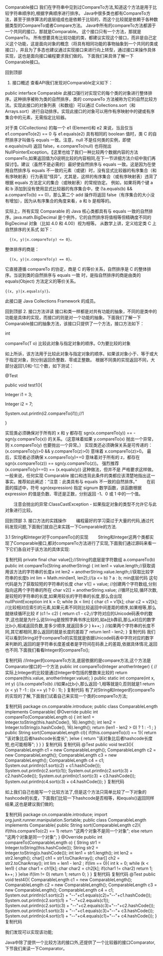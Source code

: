 Comparable接口
我们在字符串中见到过CompareTo方法,知道这个方法是用于比较字符串顺序的,根据字典顺序进行排序。
Java中很多类也都有CompareTo方法，甚至于排序算法的底层组成也是依赖于比较的，而这个比较就是依赖于各种数据类型的CompareTo或者Compare方法。
Java中所有的compareTo方法都源于一个共同的接口，那就是Comparable。
这个接口只有一个方法，那就是CompareTo。
所有想要具有比较功能的类，都建议实现这个接口，而非是自己定义这个功能，这是面向对象的概念（将具有相同功能的事物抽象到一个共同的类或接口），并且为了多态也建议通过实现接口来进行向上转型，通过接口来操作具体实现，这也是面向接口编程要求我们做的。
下面我们来具体了解一下Comparable接口。

回到顶部
1. 接口概述
查看API我们发现对Comparable定义如下：

public interface Comparable<T>
此接口强行对实现它的每个类的对象进行整体排序。这种排序被称为类的自然排序，类的 compareTo 方法被称为它的自然比较方法。实现此接口的对象列表（和数组）可以通过 Collections.sort（和 Arrays.sort）进行自动排序。实现此接口的对象可以用作有序映射中的键或有序集合中的元素，无需指定比较器。

对于类 C(Collections) 的每一个 e1 (Element)和 e2 来说，当且仅当 e1.compareTo(e2) == 0 与 e1.equals(e2) 具有相同的 boolean 值时，类 C 的自然排序才叫做与 equals 一致。注意，null 不是任何类的实例，即使 e.equals(null) 返回 false，e.compareTo(null) 也将抛出 NullPointerException。【这里也给了我们一种比较两个数据内容的方法compareTo,如果返回值为0说明比较的内容相同,在下一节详细方法介绍中我们再探讨!】。建议（虽然不是必需的）最好使自然排序与 equals 一致。这是因为在使用自然排序与 equals 不一致的元素（或键）时，没有显式比较器的有序集合（和有序映射表）行为表现“怪异”。尤其是，这样的有序集合（或有序映射表）违背了根据 equals 方法定义的集合（或映射表）的常规协定。 例如，如果将两个键 a 和 b 添加到没有使用显式比较器的有序集合中，使 (!a.equals(b) && a.compareTo(b) == 0)，那么第二个 add 操作将返回 false（有序集合的大小没有增加），因为从有序集合的角度来看，a 和 b 是相等的。

实际上，所有实现 Comparable 的 Java 核心类都具有与 equals 一致的自然排序。java.math.BigDecimal 是个例外，它的自然排序将值相等但精确度不同的 BigDecimal 对象（比如 4.0 和 4.00）视为相等。 从数学上讲，定义给定类 C 上自然排序的关系式 如下：

      {(x, y)|x.compareTo(y) <= 0}。
 整体排序的商是：

      {(x, y)|x.compareTo(y) == 0}。
它直接遵循 compareTo 的协定，商是 C 的等价关系，自然排序是 C 的整体排序。当说到类的自然排序与 equals 一致 时，是指自然排序的商是由类的 equals(Object) 方法定义的等价关系。

    {(x, y)|x.equals(y)}。

此接口是 Java Collections Framework 的成员。

回到顶部
2. 接口方法详读
接口和类一样都是对共有功能的抽象，不同的是类中的功能是具体的实现，而接口的则是对一个功能的抽象。下面我们了解一下Comparable接口的抽象方法，该接口只提供了一个方法，接口方法如下：

int

compareTo(T o) 比较此对象与指定对象的顺序。O为要比较的对象

如上所诉，该方法用于比较此对象与指定对象的顺序。如果该对象小于、等于或大于指定对象，则分别返回负整数、零或正整数。 根据不同类的实现返回不同，大部分返回1,0和-1三个数，如下测试：

@Test

public void test1(){

Integer i1 = 3;

Integer i2 = 7;

System.out.println(i2.compareTo(i1));//1

}

实现类必须确保对于所有的 x 和 y 都存在 sgn(x.compareTo(y)) == -sgn(y.compareTo(x)) 的关系。（这意味着如果 y.compareTo(x) 抛出一个异常，则 x.compareTo(y) 也要抛出一个异常。）
实现类还必须确保关系是可传递的：(x.compareTo(y)>0 && y.compareTo(z)>0) 意味着 x.compareTo(z)>0。
最后，实现者必须确保 x.compareTo(y)==0 意味着对于所有的 z，都存在 sgn(x.compareTo(z)) == sgn(y.compareTo(z))。 强烈推荐 (x.compareTo(y)==0) == (x.equals(y)) 这种做法，但并不是 严格要求这样做。一般来说，任何实现 Comparable 接口和违背此条件的类都应该清楚地指出这一事实。推荐如此阐述：“注意：此类具有与 equals 不一致的自然排序。”
　　在前面的描述中，符号 sgn(expression) 指定 signum 数学函数，该函数根据 expression 的值是负数、零还是正数，分别返回 -1、0 或 1 中的一个值。

　　注意会抛出的异常:ClassCastException - 如果指定对象的类型不允许它与此对象进行比较。

回到顶部
3. 接口方法的实践操作
　　编程最好的学习莫过于大量的代码,通过代码发现问题,下面我们就自己来实践一下Comparable的方法.

3.1  String和Integer对于compareTo()的实现
　　String和Integer这两个类都实现了Comparable接口,都对compareTo方法进行了实现,下面我们通过源码来看一下它们各自对于该方法的具体实现:

复制代码
private final char value[];//String的底层是字符数组  a.compareTo(b)
    public int compareTo(String anotherString) {
        int len1 = value.length;//获取调用该方法的字符串的长度a
        int len2 = anotherString.value.length;//获取比较字符串的长度b
        int lim = Math.min(len1, len2);//(a <= b) ? a : b;  min底层代码  这句代码是为了获取较短的字符串的长度
        char v1[] = value;  //创建两个字符数组,分别指向这两个字符串的所在
        char v2[] = anotherString.value;
        //循环比较,循环次数,是较短的字符串的长度,如果用较长的字符串的长度,那么会出现nullPointException
        int k = 0;
        while (k < lim) {
            char c1 = v1[k];
            char c2 = v2[k];
            //比较相对应索引的元素,如果元素不同则比较返回中间差距的顺序,如果相等,那么就继续循环比较
            if (c1 != c2) {
                return c1 - c2;//字符对应的Unicode码表中的数字,这也就是为什么说String是按照字典书序比较的,如a比b靠前,那么a对应的数字比b小,相减返回负数,差多少顺序,就返回多少
            }
            k++;
        }
        //如果两个字符串的长度不同,其它都相同,那么返回的就是长度的差距了
        return len1 - len2;
    }
复制代码
我们可以看到String对于compareTo的实现就是依据Unicode码表中字符对应的数字来判断的,返回的是字符串长度差或者是字符间在码表上的差距,依据具体情况,返回也不同.下面我们看看Integer的compareTo();

复制代码
//Integer的compareTo方法,底层依据的是compare方法,这个方法是Comparator接口的一个方法
    public int compareTo(Integer anotherInteger) {
        //实际上Integer的比较是通过Integer中包括的整数来比较的
        return compare(this.value, anotherInteger.value);
    }
    public static int compare(int x, int y) {//a.compateTo(b)
        //如果a比b小,那么返回-1,相等就是0,否则就是1
        return (x < y) ? -1 : ((x == y) ? 0 : 1);
    }
复制代码
有了对String和Integer的compareTo的实现的了解,下面我们试着自己来实现一个类的compareTo方法;

复制代码
package cn.comparable.introduce;
public class ComparableLength implements Comparable<ComparableLength>{
    @Override
    public int compareTo(ComparableLength o) {
        int len1 = Integer.toString(this.hashCode(), 16).length();
        int len2 = Integer.toString(o.hashCode(), 16).length();
        return (len1 - len2 > 0) ? 1 : -1 ;
    }
    public String sort(ComparableLength cl){
        if(this.compareTo(cl) == 1){
            return "该对象比后者hashcode长度长";
        }else {
            return "该对象比后者hashcode长度短,也可能相等";
        }
    }
}
复制代码
复制代码
@Test
    public void test3(){
        ComparableLength c1 = new ComparableLength();
        ComparableLength c2 = new ComparableLength();
        ComparableLength c3 = new ComparableLength();
        ComparableLength c4 = c1;
        System.out.println(c1.sort(c2) + c1.hashCode());
        System.out.println(c2.sort(c1));
        System.out.println(c2.sort(c3) + c2.hashCode());
        System.out.println(c1.sort(c3) + c3.hashCode());
        System.out.println(c4.sort(c3) + c4.hashCode());
    }
复制代码


如上我们自己也能写一个比较方法了,但是这个方法只简单比较了一下对象的hashcode的长度，下面我们比较一下hashcode是否相等，和equals()返回同样结果,这也是建议我们做的;

复制代码
package cn.comparable.introduce;
import org.junit.runner.manipulation.Sortable;
public class ComparableLength implements Comparable<ComparableLength>{
    public String sort(ComparableLength c2){
        if(this.compareTo(c2) == 1)
            return "这两个对象不是同一个对象";
        else 
            return "这两个对象是同一个对象";
    }
    @Override
    public int compareTo(ComparableLength o) {
        String str1 = Integer.toString(this.hashCode());
        String str2 = Integer.toString(o.hashCode());
        int len1 = str1.length();
        int len2 = str2.length();
        char[] ch1 = str1.toCharArray();
        char[] ch2 = str2.toCharArray();
        int lim = len1 - len2 ;
        if(lim == 0){
            int k = 0;
            while (k < len1) {
                char char1 = ch1[k];
                char char2 = ch2[k];
                if(char1 != char2)
                    return 1;
                k++;
            }
        }else if(lim != 0)
            return 1;
        return 0;
    }
}
复制代码
复制代码
@Test
    public void test4(){
        ComparableLength c1 = new ComparableLength();
        ComparableLength c2 = new ComparableLength();
        ComparableLength c3 = new ComparableLength();
        ComparableLength c4 = c1;
        System.out.println(c1.sort(c2) + "--"+c1.equals(c2)+"--"+c1.hashCode());
        System.out.println(c2.sort(c1) + "--"+c2.equals(c1));
        System.out.println(c2.sort(c3) + "--"+c2.equals(c3)+"--"+c2.hashCode());
        System.out.println(c1.sort(c3) + "--"+c1.equals(c3)+"--"+ c3.hashCode());
        System.out.println(c4.sort(c1) + "--"+c4.equals(c1)+"--"+ c4.hashCode());
    }
复制代码


我们发现可以实现该功能;

Java中除了提供一个比较方法的接口外,还提供了一个比较器的接口Comparator,下节我们来读一下Comparator。
